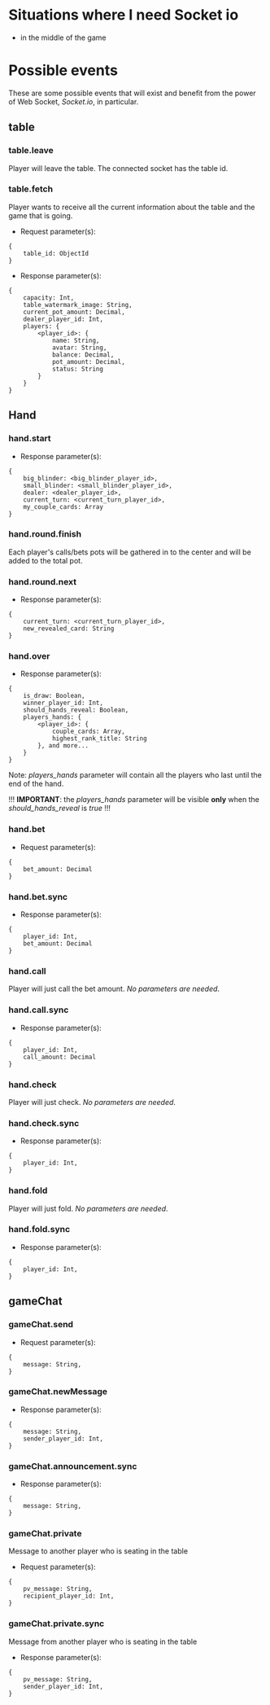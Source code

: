 
# Situations where I need Socket io

* in the middle of the game

# Possible events
These are some possible events that will exist and benefit from the power of Web Socket, _Socket.io_, in particular.

## table


### table.leave
Player will leave the table. The connected socket has the table id.

### table.fetch
Player wants to receive all the current information about the table and the game that is going.

* Request parameter(s):
```
{
    table_id: ObjectId
}
```

* Response parameter(s):
```
{
    capacity: Int,
    table_watermark_image: String,
    current_pot_amount: Decimal, 
    dealer_player_id: Int,
    players: {
        <player_id>: {
            name: String,
            avatar: String,
            balance: Decimal,
            pot_amount: Decimal,
            status: String
        }
    }
}
```

## Hand

### hand.start
* Response parameter(s):
```
{
    big_blinder: <big_blinder_player_id>,
    small_blinder: <small_blinder_player_id>,
    dealer: <dealer_player_id>,
    current_turn: <current_turn_player_id>,
    my_couple_cards: Array
}
```

### hand.round.finish
Each player's calls/bets pots will be gathered in to the center and will be added to the total pot.

### hand.round.next
* Response parameter(s):
```
{
    current_turn: <current_turn_player_id>,
    new_revealed_card: String
}
```

### hand.over
* Response parameter(s):
```
{
    is_draw: Boolean,
    winner_player_id: Int,
    should_hands_reveal: Boolean,
    players_hands: {
        <player_id>: {
            couple_cards: Array,
            highest_rank_title: String 
        }, and more...
    }
}
```
Note: _players_hands_ parameter will contain all the players who last until the end of the hand.

!!! **IMPORTANT**: the _players_hands_ parameter will be visible **only** when the _should_hands_reveal_ is _true_ !!!


### hand.bet
* Request parameter(s):
```
{
    bet_amount: Decimal
}
```

### hand.bet.sync
* Response parameter(s):
```
{
    player_id: Int,
    bet_amount: Decimal
}
```

### hand.call
Player will just call the bet amount. _No parameters are needed_.

### hand.call.sync
* Response parameter(s):
```
{
    player_id: Int,
    call_amount: Decimal
}
```

### hand.check
Player will just check. _No parameters are needed_.

### hand.check.sync
* Response parameter(s):
```
{
    player_id: Int,
}
```

### hand.fold
Player will just fold. _No parameters are needed_.

### hand.fold.sync
* Response parameter(s):
```
{
    player_id: Int,
}
```

## gameChat

### gameChat.send
* Request parameter(s):
```
{
    message: String,
}
```

### gameChat.newMessage
* Response parameter(s):
```
{
    message: String,
    sender_player_id: Int,
}
```

### gameChat.announcement.sync
* Response parameter(s):
```
{
    message: String,
}
```

### gameChat.private
Message to another player who is seating in the table

* Request parameter(s):
```
{
    pv_message: String,
    recipient_player_id: Int,
}
```

### gameChat.private.sync
Message from another player who is seating in the table

* Response parameter(s):
```
{
    pv_message: String,
    sender_player_id: Int,
}
```